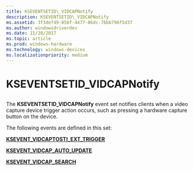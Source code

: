 ```yaml
---
title: KSEVENTSETID\_VIDCAPNotify
description: KSEVENTSETID\_VIDCAPNotify
ms.assetid: 3f3def49-856f-4477-86dc-7bbb796f5d37
ms.author: windowsdriverdev
ms.date: 11/28/2017
ms.topic: article
ms.prod: windows-hardware
ms.technology: windows-devices
ms.localizationpriority: medium
---
```


# KSEVENTSETID\_VIDCAPNotify


## <span id="ddk_kseventsetid_vidcapnotify_ks"></span><span id="DDK_KSEVENTSETID_VIDCAPNOTIFY_KS"></span>


The **KSEVENTSETID\_VIDCAPNotify** event set notifies clients when a video capture device trigger action occurs, such as pressing a hardware capture button on the device.

The following events are defined in this set:

[**KSEVENT\_VIDCAPTOSTI\_EXT\_TRIGGER**](ksevent-vidcaptosti-ext-trigger.md)

[**KSEVENT\_VIDCAP\_AUTO\_UPDATE**](ksevent-vidcap-auto-update.md)

[**KSEVENT\_VIDCAP\_SEARCH**](ksevent-vidcap-search.md)

 

 





